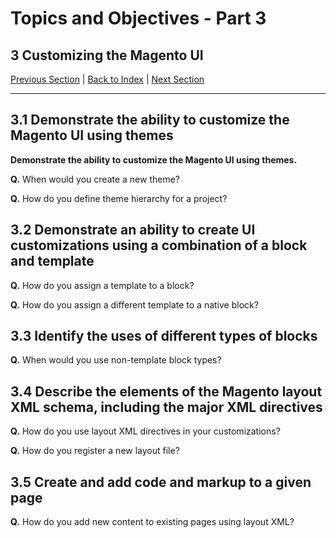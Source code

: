 # Topics and Objectives - Part 3

## **3** Customizing the Magento UI

[Previous Section](./2.md) | [Back to Index](./) | [Next Section](./4.md)

------

## **3.1** Demonstrate the ability to customize the Magento UI using themes

**Demonstrate the ability to customize the Magento UI using themes.**
 
**Q.** When would you create a new theme?

**Q.** How do you define theme hierarchy for a project?


## **3.2** Demonstrate an ability to create UI customizations using a combination of a block and template

**Q.** How do you assign a template to a block?

**Q.** How do you assign a different template to a native block?


## **3.3** Identify the uses of different types of blocks

**Q.** When would you use non-template block types?


## **3.4** Describe the elements of the Magento layout XML schema, including the major XML directives

**Q.** How do you use layout XML directives in your customizations?

**Q.** How do you register a new layout file?


## **3.5** Create and add code and markup to a given page

**Q.** How do you add new content to existing pages using layout XML?
